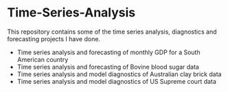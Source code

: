 # Time-Series-Analysis
This repository contains some of the time series analysis, diagnostics and forecasting projects I have done.

- Time series analysis and forecasting of monthly GDP for a South American country
- Time series analysis and forecasting of Bovine blood sugar data
- Time series analysis and model diagnostics of Australian clay brick data
- Time series analysis and model diagnostics of US Supreme court data
